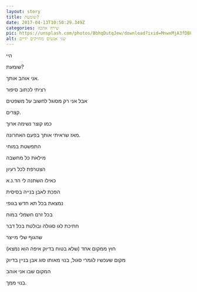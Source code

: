 ```yaml
---
layout: story
title: שומעת?
date: 2017-04-13T10:50:29.349Z
categories: שירה אהבה
pic: https://unsplash.com/photos/BbhqDutqJew/download?ixid=MnwxMjA3fDB8MXxzZWFyY2h8NXx8cmVsYXRpb25zaGlwfGVufDB8fHx8MTY0NzU4NjIzMg&force=true&w=640
alt: שני אנשים מחזיקים ידיים
---
```

היי

שומעת?

אני אוהב אותך.

רציתי לכתוב סיפור

אבל אני רק מסוגל לחשוב על משפטים

קצרים.

כמו קוצר נשימה ארוך

מאז שראיתי אותך בפעם האחרונה.

התפשטת במוחי

מילאת כל מחשבה

הצטרפת לכל רעיון

כאילו השתנה לי הד.נ.א

הפכת לאבן בנייה בסיסית

נמצאת בכל תא חדש בגופי

בכל זרם חשמלי במוח

חתיכת לגו סגולה ובולטת בכל דבר

שהגוף שלי מייצר

חוץ ממקום אחד (שלא בטוח בדיוק איפה הוא נמצא)

מקום שעכשיו לגמרי סגול, בנוי מאותו סוג אבן בניין בדיוק

המקום שבו אני אוהב

בנוי ממך.